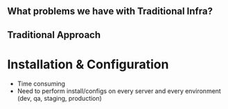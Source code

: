 ## What problems we have with Traditional Infra?
## Traditional Approach

# Installation & Configuration
- Time consuming
- Need to perform install/configs on every server and every
environment (dev, qa, staging, production)